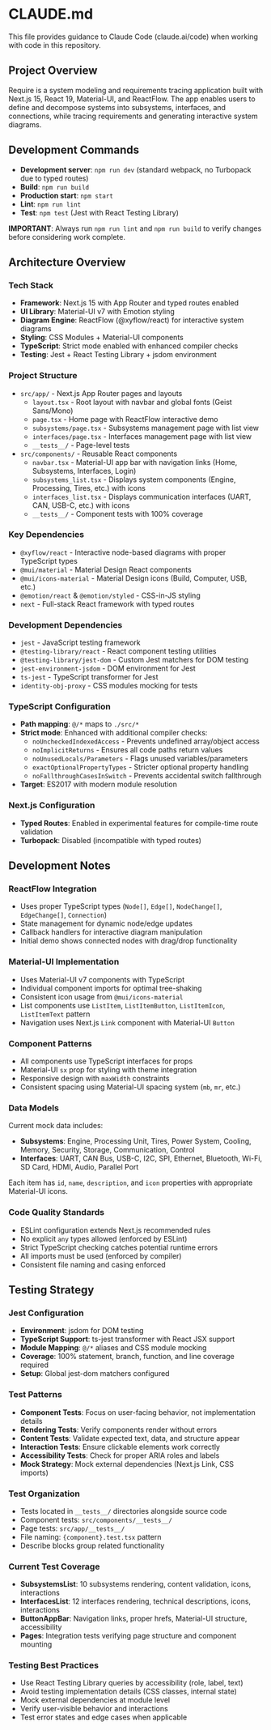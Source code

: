 # CLAUDE.md

This file provides guidance to Claude Code (claude.ai/code) when working with code in this repository.

## Project Overview

Require is a system modeling and requirements tracing application built with Next.js 15, React 19, Material-UI, and ReactFlow. The app enables users to define and decompose systems into subsystems, interfaces, and connections, while tracing requirements and generating interactive system diagrams.

## Development Commands

- **Development server**: `npm run dev` (standard webpack, no Turbopack due to typed routes)
- **Build**: `npm run build`
- **Production start**: `npm start`
- **Lint**: `npm run lint`
- **Test**: `npm test` (Jest with React Testing Library)

**IMPORTANT**: Always run `npm run lint` and `npm run build` to verify changes before considering work complete.

## Architecture Overview

### Tech Stack
- **Framework**: Next.js 15 with App Router and typed routes enabled
- **UI Library**: Material-UI v7 with Emotion styling
- **Diagram Engine**: ReactFlow (@xyflow/react) for interactive system diagrams
- **Styling**: CSS Modules + Material-UI components
- **TypeScript**: Strict mode enabled with enhanced compiler checks
- **Testing**: Jest + React Testing Library + jsdom environment

### Project Structure
- `src/app/` - Next.js App Router pages and layouts
  - `layout.tsx` - Root layout with navbar and global fonts (Geist Sans/Mono)
  - `page.tsx` - Home page with ReactFlow interactive demo
  - `subsystems/page.tsx` - Subsystems management page with list view
  - `interfaces/page.tsx` - Interfaces management page with list view
  - `__tests__/` - Page-level tests
- `src/components/` - Reusable React components
  - `navbar.tsx` - Material-UI app bar with navigation links (Home, Subsystems, Interfaces, Login)
  - `subsystems_list.tsx` - Displays system components (Engine, Processing, Tires, etc.) with icons
  - `interfaces_list.tsx` - Displays communication interfaces (UART, CAN, USB-C, etc.) with icons
  - `__tests__/` - Component tests with 100% coverage

### Key Dependencies
- `@xyflow/react` - Interactive node-based diagrams with proper TypeScript types
- `@mui/material` - Material Design React components
- `@mui/icons-material` - Material Design icons (Build, Computer, USB, etc.)
- `@emotion/react` & `@emotion/styled` - CSS-in-JS styling
- `next` - Full-stack React framework with typed routes

### Development Dependencies
- `jest` - JavaScript testing framework
- `@testing-library/react` - React component testing utilities
- `@testing-library/jest-dom` - Custom Jest matchers for DOM testing
- `jest-environment-jsdom` - DOM environment for Jest
- `ts-jest` - TypeScript transformer for Jest
- `identity-obj-proxy` - CSS modules mocking for tests

### TypeScript Configuration
- **Path mapping**: `@/*` maps to `./src/*`
- **Strict mode**: Enhanced with additional compiler checks:
  - `noUncheckedIndexedAccess` - Prevents undefined array/object access
  - `noImplicitReturns` - Ensures all code paths return values
  - `noUnusedLocals/Parameters` - Flags unused variables/parameters
  - `exactOptionalPropertyTypes` - Stricter optional property handling
  - `noFallthroughCasesInSwitch` - Prevents accidental switch fallthrough
- **Target**: ES2017 with modern module resolution

### Next.js Configuration
- **Typed Routes**: Enabled in experimental features for compile-time route validation
- **Turbopack**: Disabled (incompatible with typed routes)

## Development Notes

### ReactFlow Integration
- Uses proper TypeScript types (`Node[]`, `Edge[]`, `NodeChange[]`, `EdgeChange[]`, `Connection`)
- State management for dynamic node/edge updates
- Callback handlers for interactive diagram manipulation
- Initial demo shows connected nodes with drag/drop functionality

### Material-UI Implementation
- Uses Material-UI v7 components with TypeScript
- Individual component imports for optimal tree-shaking
- Consistent icon usage from `@mui/icons-material`
- List components use `ListItem`, `ListItemButton`, `ListItemIcon`, `ListItemText` pattern
- Navigation uses Next.js `Link` component with Material-UI `Button`

### Component Patterns
- All components use TypeScript interfaces for props
- Material-UI `sx` prop for styling with theme integration
- Responsive design with `maxWidth` constraints
- Consistent spacing using Material-UI spacing system (`mb`, `mr`, etc.)

### Data Models
Current mock data includes:
- **Subsystems**: Engine, Processing Unit, Tires, Power System, Cooling, Memory, Security, Storage, Communication, Control
- **Interfaces**: UART, CAN Bus, USB-C, I2C, SPI, Ethernet, Bluetooth, Wi-Fi, SD Card, HDMI, Audio, Parallel Port

Each item has `id`, `name`, `description`, and `icon` properties with appropriate Material-UI icons.

### Code Quality Standards
- ESLint configuration extends Next.js recommended rules
- No explicit `any` types allowed (enforced by ESLint)
- Strict TypeScript checking catches potential runtime errors
- All imports must be used (enforced by compiler)
- Consistent file naming and casing enforced

## Testing Strategy

### Jest Configuration
- **Environment**: jsdom for DOM testing
- **TypeScript Support**: ts-jest transformer with React JSX support
- **Module Mapping**: `@/*` aliases and CSS module mocking
- **Coverage**: 100% statement, branch, function, and line coverage required
- **Setup**: Global jest-dom matchers configured

### Test Patterns
- **Component Tests**: Focus on user-facing behavior, not implementation details
- **Rendering Tests**: Verify components render without errors
- **Content Tests**: Validate expected text, data, and structure appear
- **Interaction Tests**: Ensure clickable elements work correctly
- **Accessibility Tests**: Check for proper ARIA roles and labels
- **Mock Strategy**: Mock external dependencies (Next.js Link, CSS imports)

### Test Organization
- Tests located in `__tests__/` directories alongside source code
- Component tests: `src/components/__tests__/`
- Page tests: `src/app/__tests__/`
- File naming: `{component}.test.tsx` pattern
- Describe blocks group related functionality

### Current Test Coverage
- **SubsystemsList**: 10 subsystems rendering, content validation, icons, interactions
- **InterfacesList**: 12 interfaces rendering, technical descriptions, icons, interactions  
- **ButtonAppBar**: Navigation links, proper hrefs, Material-UI structure, accessibility
- **Pages**: Integration tests verifying page structure and component mounting

### Testing Best Practices
- Use React Testing Library queries by accessibility (role, label, text)
- Avoid testing implementation details (CSS classes, internal state)
- Mock external dependencies at module level
- Verify user-visible behavior and interactions
- Test error states and edge cases when applicable